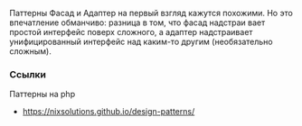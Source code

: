Паттерны Фасад и Адаптер на первый взгляд кажутся похожими.
Но это впечатление обманчиво: разница в том, что фасад надстраи­
вает простой интерфейс поверх сложного, а адаптер надстраивает
унифицированный интерфейс над каким-то другим (необязательно
сложным).

### Ссылки
Паттерны на php
* https://nixsolutions.github.io/design-patterns/
